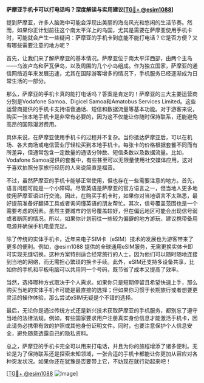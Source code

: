**萨摩亚手机卡可以打电话吗？深度解读与实用建议[[TG💪+ @esim1088](https://t.me/s/esim1088)]**

提到萨摩亚，许多人脑海中可能会浮现出美丽的海岛风光和悠闲的生活节奏。然而，如果你正计划前往这个南太平洋上的岛国，尤其是需要在萨摩亚使用手机卡时，可能就会产生一些疑问：萨摩亚的手机卡到底能不能打电话？它是否方便？又有哪些需要注意的地方呢？

首先，让我们来了解萨摩亚的基本情况。萨摩亚位于南太平洋西部，由两个主岛——乌波卢岛和萨瓦伊岛，以及周围的几个小岛组成。作为独立国家，萨摩亚的通信网络近年来发展迅速，尤其在国际游客增多的情况下，手机服务已经逐渐成为日常生活的一部分。

那么，萨摩亚的手机卡真的能打电话吗？答案是肯定的！萨摩亚的三大主要运营商分别是Vodafone Samoa、Digicel Samoa和Amatobus Services Limited。这些运营商提供的手机卡支持语音通话、短信和数据流量等基本功能。对于游客来说，购买一张本地手机卡是非常有必要的，因为这不仅能让你随时保持联系，还能避免高昂的国际漫游费用。

具体来说，在萨摩亚使用手机卡的过程并不复杂。当你抵达萨摩亚后，可以在机场、各大商场或电信营业厅轻松买到本地手机卡。每张卡的价格根据套餐不同而有所差异，但通常包含一定数量的通话分钟数、短信条数以及数据流量。比如，Vodafone Samoa提供的套餐中，有些甚至可以无限量使用社交媒体应用，这对于喜欢拍照分享旅行经历的人来说简直是福音。

不过，虽然萨摩亚的手机卡能够正常使用，但也存在一些需要注意的地方。首先，语言问题可能是一个小障碍。尽管英语是萨摩亚的官方语言之一，但当地人更多地使用萨摩亚语进行交流。因此，在购买手机卡时，如果你对当地语言不太熟悉，最好提前准备好翻译工具或者询问懂英语的朋友帮忙。其次，信号覆盖范围也是一个需要考虑的因素。虽然主要城市的信号覆盖较好，但在偏远地区可能会出现信号弱或者断网的情况。所以，如果你计划前往一些较为偏僻的地方游玩，建议携带备用电源并确保手机电量充足。

除了传统的实体手机卡，近年来电子SIM卡（eSIM）技术的发展也为游客带来了更多的便利。例如，@esim1088 提供的全球通用eSIM服务，无需更换实体卡即可实现无缝切换。这种方案特别适合经常旅行的人士，因为他们可以随时随地连接到当地的网络，而无需担心繁琐的换卡手续。此外，eSIM还支持多设备共享，比如你的手机和平板电脑可以共用同一个号码，既节省了成本又提高了效率。

当然，选择哪种方式取决于个人需求。如果你只是短期停留且希望快速上手，那么购买当地的实体手机卡可能是最直接的选择；但如果你习惯于长期旅行或者想要更灵活的操作体验，那么尝试eSIM无疑是个不错的选择。

最后，无论你是通过传统方式还是新兴技术获取萨摩亚的手机服务，都别忘了遵守当地的法律法规。例如，有些国家要求用户注册真实身份信息才能激活手机卡，因此请务必携带有效的护照或其他身份证明文件。同时，也要注意保护个人信息安全，避免随意透露自己的隐私资料。

总之，萨摩亚的手机卡完全可以用来打电话，并且为你的旅程增添了诸多便利。无论是为了保持联系还是探索未知领域，一张合适的手机卡都能让你更加从容应对各种突发状况。如果你还在犹豫是否要带上它，不妨现在就行动起来吧！

[[TG💪+ @esim1088](https://t.me/s/esim1088) ![Image](https://i.postimg.cc/4NQfJmqS/Snipaste-2025-05-13-00-14-12.png)]